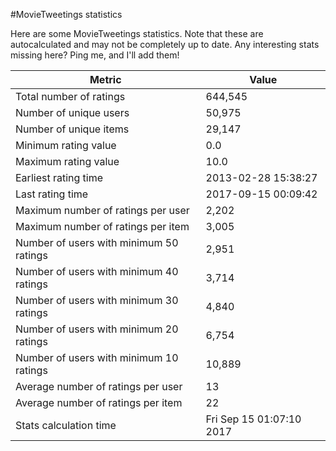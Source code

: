 #MovieTweetings statistics

Here are some MovieTweetings statistics. Note that these are autocalculated and may not be completely up to date. Any interesting stats missing here? Ping me, and I'll add them!

Metric | Value
--- | ---
Total number of ratings                 | 644,545
Number of unique users                  | 50,975
Number of unique items                  | 29,147
Minimum rating value                    | 0.0
Maximum rating value                    | 10.0
Earliest rating time                    | 2013-02-28 15:38:27
Last rating time                        | 2017-09-15 00:09:42
Maximum number of ratings per user      | 2,202
Maximum number of ratings per item      | 3,005
Number of users with minimum 50 ratings | 2,951
Number of users with minimum 40 ratings | 3,714
Number of users with minimum 30 ratings | 4,840
Number of users with minimum 20 ratings | 6,754
Number of users with minimum 10 ratings | 10,889
Average number of ratings per user      | 13
Average number of ratings per item      | 22
Stats calculation time                  | Fri Sep 15 01:07:10 2017

